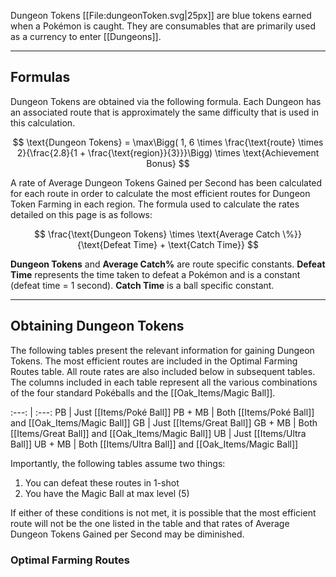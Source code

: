 Dungeon Tokens [[File:dungeonToken.svg|25px]] are blue tokens earned when a Pokémon is caught. They are consumables that are primarily used as a currency to enter [[Dungeons]].

---

## Formulas

Dungeon Tokens are obtained via the following formula. Each Dungeon has an associated route that is approximately the same difficulty that is used in this calculation.

$$ \text{Dungeon Tokens} = \max\Bigg( 1, 6 \times \frac{\text{route} \times 2}{\frac{2.8}{1 + \frac{\text{region}}{3}}}\Bigg) \times \text{Achievement Bonus} $$

A rate of Average Dungeon Tokens Gained per Second has been calculated for each route in order to calculate the most efficient routes for Dungeon Token Farming in each region. The formula used to calculate the rates detailed on this page is as follows:

$$ \frac{\text{Dungeon Tokens} \times \text{Average Catch \%}}{\text{Defeat Time} + \text{Catch Time}} $$

**Dungeon Tokens** and **Average Catch%** are route specific constants.
**Defeat Time** represents the time taken to defeat a Pokémon and is a constant (defeat time = 1 second).
**Catch Time** is a ball specific constant.

---

## Obtaining Dungeon Tokens
The following tables present the relevant information for gaining Dungeon Tokens. The most efficient routes are included in the Optimal Farming Routes table. All route rates are also included below in subsequent tables.
The columns included in each table represent all the various combinations of the four standard Pokéballs and the [[Oak_Items/Magic Ball]].

:---: | :---:
PB | Just [[Items/Poké Ball]]
PB + MB | Both [[Items/Poké Ball]] and [[Oak_Items/Magic Ball]]
GB | Just [[Items/Great Ball]]
GB + MB | Both [[Items/Great Ball]] and [[Oak_Items/Magic Ball]]
UB | Just [[Items/Ultra Ball]]
UB + MB | Both [[Items/Ultra Ball]] and [[Oak_Items/Magic Ball]]

Importantly, the following tables assume two things:

1. You can defeat these routes in 1-shot
2. You have the Magic Ball at max level (5)

If either of these conditions is not met, it is possible that the most efficient route will not be the one listed in the table and that rates of Average Dungeon Tokens Gained per Second may be diminished.

### Optimal Farming Routes
